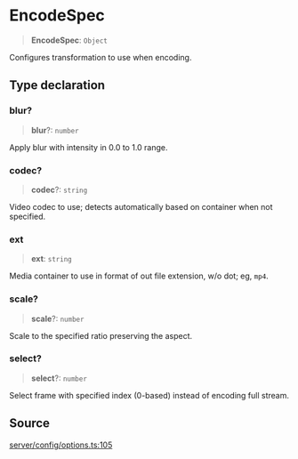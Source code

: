 # EncodeSpec

> **EncodeSpec**: `Object`

Configures transformation to use when encoding.

## Type declaration

### blur?

> **blur**?: `number`

Apply blur with intensity in 0.0 to 1.0 range.

### codec?

> **codec**?: `string`

Video codec to use; detects automatically based on container when not specified.

### ext

> **ext**: `string`

Media container to use in format of out file extension, w/o dot; eg, `mp4`.

### scale?

> **scale**?: `number`

Scale to the specified ratio preserving the aspect.

### select?

> **select**?: `number`

Select frame with specified index (0-based) instead of encoding full stream.

## Source

[server/config/options.ts:105](https://github.com/Elringus/Imgit/blob/cf06d86/src/server/config/options.ts#L105)
